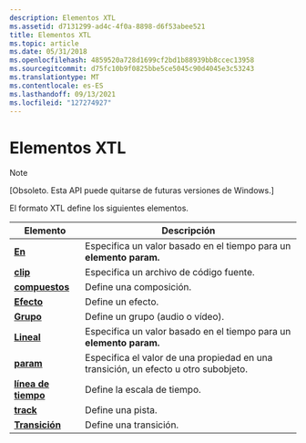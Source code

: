 ```yaml
---
description: Elementos XTL
ms.assetid: d7131299-ad4c-4f0a-8898-d6f53abee521
title: Elementos XTL
ms.topic: article
ms.date: 05/31/2018
ms.openlocfilehash: 4859520a728d1699cf2bd1b88939bb8ccec13958
ms.sourcegitcommit: d75fc10b9f0825bbe5ce5045c90d4045e3c53243
ms.translationtype: MT
ms.contentlocale: es-ES
ms.lasthandoff: 09/13/2021
ms.locfileid: "127274927"
---
```

# <a name="xtl-elements"></a>Elementos XTL

> [!Note]  
> \[Obsoleto. Esta API puede quitarse de futuras versiones de Windows.\]

 

El formato XTL define los siguientes elementos.



| Elemento                                  | Descripción                                                                    |
|------------------------------------------|--------------------------------------------------------------------------------|
| [**En**](at-element.md)                 | Especifica un valor basado en el tiempo para un **elemento param.**                        |
| [**clip**](clip-element.md)             | Especifica un archivo de código fuente.                                                       |
| [**compuestos**](composite-element.md)   | Define una composición.                                                         |
| [**Efecto**](effect-element.md)         | Define un efecto.                                                             |
| [**Grupo**](group-element.md)           | Define un grupo (audio o vídeo).                                              |
| [**Lineal**](linear-element.md)         | Especifica un valor basado en el tiempo para un **elemento param.**                        |
| [**param**](param-element.md)           | Especifica el valor de una propiedad en una transición, un efecto u otro subobjeto. |
| [**línea de tiempo**](timeline-element.md)     | Define la escala de tiempo.                                                          |
| [**track**](track-element.md)           | Define una pista.                                                               |
| [**Transición**](transition-element.md) | Define una transición.                                                          |



 

 

 



